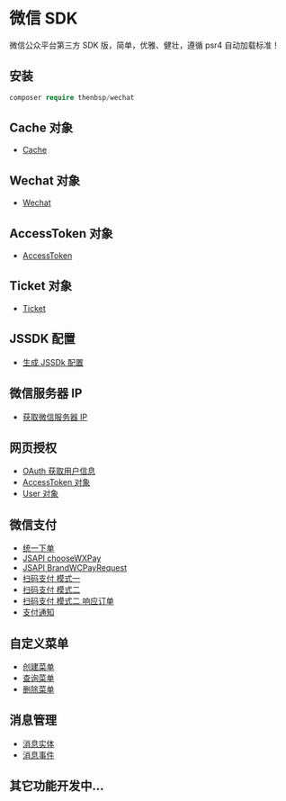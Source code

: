 # 微信 SDK

微信公众平台第三方 SDK 版，简单，优雅、健壮，遵循 psr4 自动加载标准！

## 安装

```php
composer require thenbsp/wechat
```

## Cache 对象

- [Cache](documentation/cache.md)

## Wechat 对象

- [Wechat](documentation/wechat.md)

## AccessToken 对象

- [AccessToken](documentation/accesstoken.md)

## Ticket 对象

- [Ticket](documentation/ticket.md)

## JSSDK 配置

- [生成 JSSDk 配置](documentation/jssdk.md)

## 微信服务器 IP

- [获取微信服务器 IP](documentation/serverip.md)

## 网页授权

- [OAuth 获取用户信息](documentation/oauth.md)
- [AccessToken 对象](documentation/oauth-accesstoken.md)
- [User 对象](documentation/oauth-user.md)

## 微信支付

- [统一下单](documentation/payment-unifiedorder.md)
- [JSAPI chooseWXPay](documentation/payment-choosewxpay.md)
- [JSAPI BrandWCPayRequest](documentation/payment-brandwcpayrequest.md)
- [扫码支付 模式一](documentation/payment-qrcode-forever.md)
- [扫码支付 模式二](documentation/payment-qrcode-temporary.md)
- [扫码支付 模式二 响应订单](documentation/payment-qrcode-response.md)
- [支付通知](documentation/payment-notify.md)

## 自定义菜单

- [创建菜单](documentation/menu-create.md)
- [查询菜单](documentation/menu-query.md)
- [删除菜单](documentation/menu-delete.md)

## 消息管理

- [消息实体](documentation/message-entity.md)
- [消息事件](documentation/message-event.md)

## 其它功能开发中...